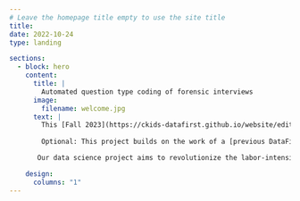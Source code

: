 ```yaml
---
# Leave the homepage title empty to use the site title
title:
date: 2022-10-24
type: landing

sections:
  - block: hero
    content:
      title: |
        Automated question type coding of forensic interviews
      image:
        filename: welcome.jpg
      text: |
        This [Fall 2023](https://ckids-datafirst.github.io/website/editions/2023-fall/#dates) [Automated question type coding of forensic](https://ckids-datafirst.github.io/2023-fall-forensic/) addressed the problem of [labor-intensive process of question type coding in forensic interviews](problem-statement). It uses data about [question types in real forensic interviews, providing crucial insights for automated coding](data). Our work focuses on [innovative approach using RoBERTa to automate question type coding, optimizing efficiency and accuracy.](approach). Our initial results indicate [significant advancements, promising efficiency gains in automated question type coding.](results).
        
        Optional: This project builds on the work of a [previous DataFirst project|link to another project from a previous semester].

       Our data science project aims to revolutionize the labor-intensive process of question type coding in forensic interviews. This manual coding, crucial for evaluating interview quality, is time-consuming and prone to human error. The challenge lies in distinguishing between best practice open-ended questions and undesirable closed-ended ones. Our motivation stems from the potential to streamline and improve forensic interviews. The introduction of automated coding, leveraging RoBERTa, promises efficiency gains and a departure from reliance on mock interviews. This innovative approach aligns with the broader goal of providing swift, reliable measures of testimonial quality, contributing to a nuanced understanding of interview dynamics in the field.

    design:
      columns: "1"
---
```

